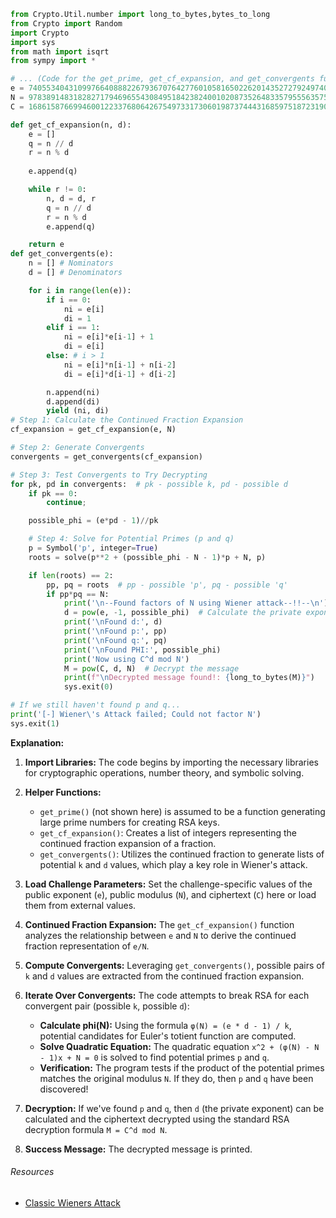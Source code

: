 ```python
from Crypto.Util.number import long_to_bytes,bytes_to_long
from Crypto import Random
import Crypto
import sys
from math import isqrt
from sympy import *

# ... (Code for the get_prime, get_cf_expansion, and get_convergents functions remains the same as provided before)
e = 74055340431099766408882267936707642776010581650226201435272792497407293550292032013365925471952817567082880719598406769094568979789928119562145914243280878464502052173375594901651274318376175184252526143746832711593099473243252199500624302661789011938943589291504715025871829888318478230201298680279927185733
N = 97838914831828271794696554308495184238240010208735264833579555635753067640434614260046620044873849882180913747606655702840215394750887109650142301939794552635889224306341701134323183224147183747372000979247618403209966043006121584995372147645237890163928903207087981410772075930324948247238594610177554797321
C = 16861587669946001223376806426754973317306019873744431685975187231903035170674446121012586442191625287148010783417525587119378816364236506893049174859369649958165190503787679501681754293043786718562966424512787855312521596063364606668169962695198065691250458367098623875931167644186298697657888093564424546097

def get_cf_expansion(n, d):
    e = []
    q = n // d
    r = n % d
    
    e.append(q)

    while r != 0:
        n, d = d, r           
        q = n // d
        r = n % d
        e.append(q)

    return e
def get_convergents(e):
    n = [] # Nominators
    d = [] # Denominators

    for i in range(len(e)):
        if i == 0:
            ni = e[i]
            di = 1
        elif i == 1:
            ni = e[i]*e[i-1] + 1
            di = e[i]
        else: # i > 1 
            ni = e[i]*n[i-1] + n[i-2]
            di = e[i]*d[i-1] + d[i-2]

        n.append(ni)
        d.append(di)
        yield (ni, di)
# Step 1: Calculate the Continued Fraction Expansion
cf_expansion = get_cf_expansion(e, N)

# Step 2: Generate Convergents
convergents = get_convergents(cf_expansion)

# Step 3: Test Convergents to Try Decrypting
for pk, pd in convergents:  # pk - possible k, pd - possible d
    if pk == 0:
        continue;

    possible_phi = (e*pd - 1)//pk

    # Step 4: Solve for Potential Primes (p and q) 
    p = Symbol('p', integer=True)
    roots = solve(p**2 + (possible_phi - N - 1)*p + N, p)  

    if len(roots) == 2:
        pp, pq = roots  # pp - possible 'p', pq - possible 'q'
        if pp*pq == N:
            print('\n--Found factors of N using Wiener attack--!!--\n')
            d = pow(e, -1, possible_phi)  # Calculate the private exponent 'd'
            print('\nFound d:', d)
            print('\nFound p:', pp)
            print('\nFound q:', pq)
            print('\nFound PHI:', possible_phi)
            print('Now using C^d mod N')
            M = pow(C, d, N)  # Decrypt the message
            print(f"\nDecrypted message found!: {long_to_bytes(M)}")  
            sys.exit(0)  

# If we still haven't found p and q...
print('[-] Wiener\'s Attack failed; Could not factor N')
sys.exit(1) 
```

**Explanation:**

1. **Import Libraries:** The code begins by importing the necessary libraries for cryptographic operations, number theory, and symbolic solving. 

2. **Helper Functions:**  
   * `get_prime()` (not shown here) is assumed to be a function generating large prime numbers for creating RSA keys.
   * `get_cf_expansion()`: Creates a list of integers representing the continued fraction expansion of a fraction.
   * `get_convergents()`:  Utilizes the continued fraction to generate lists of potential `k` and `d` values, which play a key role in Wiener's attack.

3. **Load Challenge Parameters:**  Set the challenge-specific values of the public exponent (`e`), public modulus (`N`), and ciphertext (`C`) here or load them from external values.

4. **Continued Fraction Expansion:** The `get_cf_expansion()` function analyzes the relationship between `e` and `N` to derive the continued fraction representation of `e/N`.

5. **Compute Convergents:**  Leveraging `get_convergents()`, possible pairs of `k` and `d` values are extracted from the continued fraction expansion.

6. **Iterate Over Convergents:** The code attempts to break RSA for each convergent pair (possible `k`, possible `d`):
   - **Calculate phi(N):** Using the formula `φ(N) = (e * d - 1) / k`,  potential candidates for Euler's totient function are computed.
   - **Solve Quadratic Equation:** The quadratic equation `x^2 + (φ(N) - N - 1)x + N = 0` is solved to find potential primes  `p` and `q`.
   - **Verification:** The program tests if the product of the potential primes matches the original modulus `N`. If they do, then `p` and `q` have been discovered!

7. **Decryption:**  If we've found `p` and `q`, then `d` (the private exponent) can be calculated and the ciphertext decrypted using the standard RSA decryption formula `M = C^d mod N`.

8. **Success Message:** The decrypted message is printed.


###### Resources
- [Classic Wieners Attack](https://sagi.io/crypto-classics-wieners-rsa-attack/)
